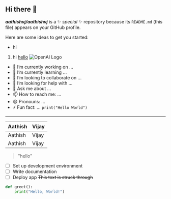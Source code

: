 ## Hi there 👋


***aathishvj/aathishvj*** is a ✨ _special_ ✨ repository because its `README.md` (this file) appears on your GitHub profile.

Here are some ideas to get you started:
* hi
1. hi
[hello](www.google.com)
![OpenAI Logo](https://openai.com/favicon.ico)

- 🔭 I’m currently working on ...
- 🌱 I’m currently learning ...
- 👯 I’m looking to collaborate on ...
- 🤔 I’m looking for help with ...
- 💬 Ask me about ...
- 📫 How to reach me: ...
- 😄 Pronouns: ...
- ⚡ Fun fact: ...
 `print("Hello World")`
---
|Aathish|Vijay|
|-------|-----|
|Aathish|Vijay|
|Aathish|Vijay|
> "hello"
- [ ] Set up development environment
- [ ] Write documentation
- [ ] Deploy app
      ~~This text is struck through~~
```python
def greet():
    print("Hello, World!")



